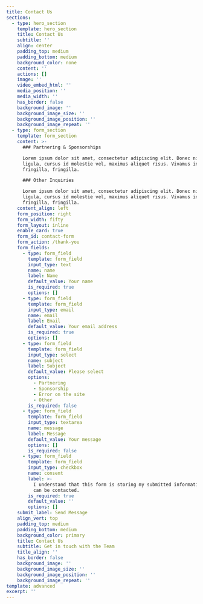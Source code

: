 ```yaml
---
title: Contact Us
sections:
  - type: hero_section
    template: hero_section
    title: Contact Us
    subtitle: ''
    align: center
    padding_top: medium
    padding_bottom: medium
    background_color: none
    content: ''
    actions: []
    image: ''
    video_embed_html: ''
    media_position: ''
    media_width: ''
    has_border: false
    background_image: ''
    background_image_size: ''
    background_image_position: ''
    background_image_repeat: ''
  - type: form_section
    template: form_section
    content: >-
      ### Partnering & Sponsorships

      Lorem ipsum dolor sit amet, consectetur adipiscing elit. Donec nisl
      ligula, cursus id molestie vel, maximus aliquet risus. Vivamus in nibh
      fringilla, fringilla.

      ### Other Inquiries

      Lorem ipsum dolor sit amet, consectetur adipiscing elit. Donec nisl
      ligula, cursus id molestie vel, maximus aliquet risus. Vivamus in nibh
      fringilla, fringilla.
    content_align: left
    form_position: right
    form_width: fifty
    form_layout: inline
    enable_card: true
    form_id: contact-form
    form_action: /thank-you
    form_fields:
      - type: form_field
        template: form_field
        input_type: text
        name: name
        label: Name
        default_value: Your name
        is_required: true
        options: []
      - type: form_field
        template: form_field
        input_type: email
        name: email
        label: Email
        default_value: Your email address
        is_required: true
        options: []
      - type: form_field
        template: form_field
        input_type: select
        name: subject
        label: Subject
        default_value: Please select
        options:
          - Partnering
          - Sponsorship
          - Error on the site
          - Other
        is_required: false
      - type: form_field
        template: form_field
        input_type: textarea
        name: message
        label: Message
        default_value: Your message
        options: []
        is_required: false
      - type: form_field
        template: form_field
        input_type: checkbox
        name: consent
        label: >-
          I understand that this form is storing my submitted information so I
          can be contacted.
        is_required: true
        default_value: ''
        options: []
    submit_label: Send Message
    align_vert: top
    padding_top: medium
    padding_bottom: medium
    background_color: primary
    title: Contact Us
    subtitle: Get in touch with the Team
    title_align: ''
    has_border: false
    background_image: ''
    background_image_size: ''
    background_image_position: ''
    background_image_repeat: ''
template: advanced
excerpt: ''
---
```

